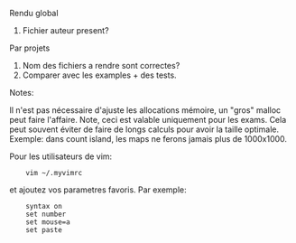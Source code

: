 Rendu global
1. Fichier auteur present?

Par projets
1. Nom des fichiers a rendre sont correctes?
2. Comparer avec les examples + des tests.

Notes:

Il n'est pas nécessaire d'ajuste les allocations mémoire, un "gros" malloc peut faire l'affaire. Note, ceci est valable uniquement pour les exams.
Cela peut souvent éviter de faire de longs calculs pour avoir la taille optimale.
Exemple: dans count island, les maps ne ferons jamais plus de 1000x1000.


Pour les utilisateurs de vim:
```
	vim ~/.myvimrc
```
et ajoutez vos parametres favoris. Par exemple:
```
	syntax on
	set number
	set mouse=a
	set paste
```
